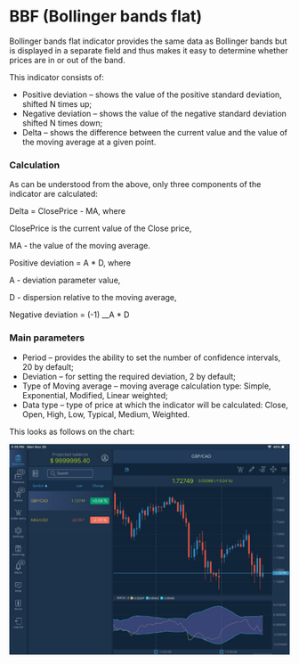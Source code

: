 # BBF \(Bollinger bands flat\)

Bollinger bands flat indicator provides the same data as Bollinger bands but is displayed in a separate field and thus makes it easy to determine whether prices are in or out of the band. 

This indicator consists of:

* Positive deviation – shows the value of the positive standard deviation, shifted N times up;
* Negative deviation – shows the value of the negative standard deviation shifted N times down;
* Delta – shows the difference between the current value and the value of the moving average at a given point. 

### Calculation

As can be understood from the above, only three components of the indicator are calculated:

Delta = ClosePrice - MA, where

ClosePrice is the current value of the Close price,

MA - the value of the moving average.

Positive deviation = A \* D, where

A - deviation parameter value,

D - dispersion relative to the moving average,

Negative deviation = \(-1\) __A \* D

### Main parameters

* Period – provides the ability to set the number of confidence intervals, 20 by default;
* Deviation – for setting the required deviation, 2 by default;
* Type of Moving average – moving average calculation type: Simple, Exponential, Modified, Linear weighted;
* Data type – type of price at which the indicator will be calculated: Close, Open, High, Low, Typical, Medium, Weighted.

This looks as follows on the chart:

![](../../../../../.gitbook/assets/bbf%20%287%29.jpg)

